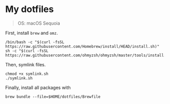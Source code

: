 # My dotfiles

> OS: macOS Sequoia

First, install `brew` and `omz`.

```shell
/bin/bash -c "$(curl -fsSL https://raw.githubusercontent.com/Homebrew/install/HEAD/install.sh)"
sh -c "$(curl -fsSL https://raw.githubusercontent.com/ohmyzsh/ohmyzsh/master/tools/install.sh)"
```

Then, symlink files.

```shell
chmod +x symlink.sh
./symlink.sh
```

Finally, install all packages with

```shell
brew bundle --file=$HOME/dotfiles/Brewfile
```
